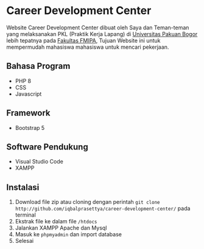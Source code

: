 # Career Development Center #
Website Career Development Center dibuat oleh Saya dan Teman-teman yang melaksanakan PKL (Praktik Kerja Lapang) di [Universitas Pakuan Bogor](https://unpak.ac.id/) lebih tepatnya pada [Fakultas FMIPA](https://fmipa.unpak.ac.id/), Tujuan Website ini untuk mempermudah mahasiswa mahasiswa untuk mencari pekerjaan.

## Bahasa Program ##
* PHP 8
* CSS
* Javascript

## Framework ##
* Bootstrap 5

## Software Pendukung ##
* Visual Studio Code
* XAMPP 

## Instalasi
1. Download file zip atau cloning dengan perintah `git clone http://github.com/iqbalprasettya/career-development-center/` pada terminal
2. Ekstrak file ke dalam file `/htdocs`
3. Jalankan XAMPP Apache dan Mysql
4. Masuk ke `phpmyadmin` dan import database 
5. Selesai
